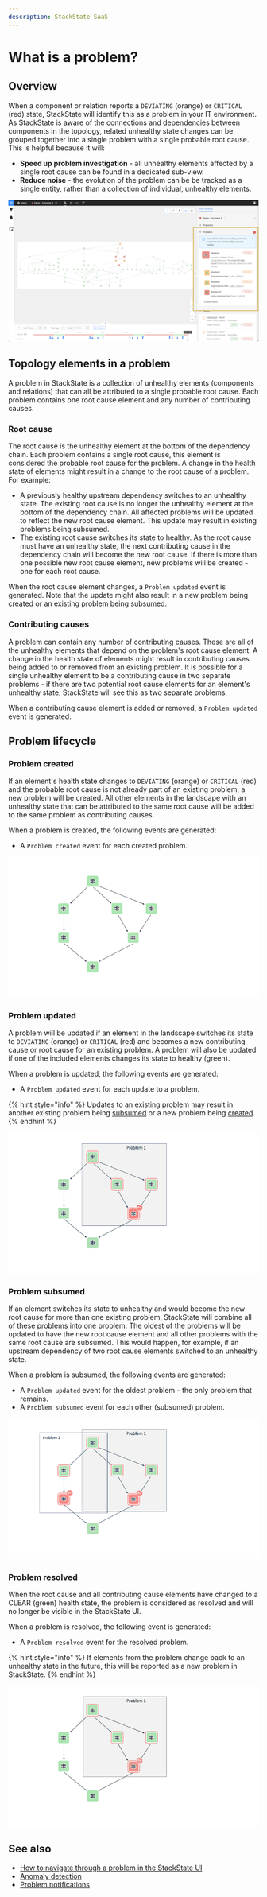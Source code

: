 ```yaml
---
description: StackState SaaS
---
```


# What is a problem?

## Overview

When a component or relation reports a `DEVIATING` \(orange\) or `CRITICAL` \(red\) state, StackState will identify this as a problem in your IT environment. As StackState is aware of the connections and dependencies between components in the topology, related unhealthy state changes can be grouped together into a single problem with a single probable root cause. This is helpful because it will:

* **Speed up problem investigation** - all unhealthy elements affected by a single root cause can be found in a dedicated sub-view.
* **Reduce noise** - the evolution of the problem can be be tracked as a single entity, rather than a collection of individual, unhealthy elements.

![Problems in View Summary](/.gitbook/assets/v50_problem_summary.png)

## Topology elements in a problem

A problem in StackState is a collection of unhealthy elements (components and relations) that can all be attributed to a single probable root cause. Each problem contains one root cause element and any number of contributing causes.

### Root cause

The root cause is the unhealthy element at the bottom of the dependency chain. Each problem contains a single root cause, this element is considered the probable root cause for the problem. A change in the health state of elements might result in a change to the root cause of a problem. For example:

- A previously healthy upstream dependency switches to an unhealthy state. The existing root cause is no longer the unhealthy element at the bottom of the dependency chain. All affected problems will be updated to reflect the new root cause element. This update may result in existing problems being subsumed.
- The existing root cause switches its state to healthy. As the root cause must have an unhealthy state, the next contributing cause in the dependency chain will become the new root cause. If there is more than one possible new root cause element, new problems will be created - one for each root cause.

When the root cause element changes, a `Problem updated` event is generated. Note that the update might also result in a new problem being [created](#problem-created) or an existing problem being [subsumed](#problem-subsumed).

### Contributing causes

A problem can contain any number of contributing causes. These are all of the unhealthy elements that depend on the problem's root cause element. A change in the health state of elements might result in contributing causes being added to or removed from an existing problem. It is possible for a single unhealthy element to be a contributing cause in two separate problems - if there are two potential root cause elements for an element's unhealthy state, StackState will see this as two separate problems. 

When a contributing cause element is added or removed, a `Problem updated` event is generated.

## Problem lifecycle

### Problem created

If an element's health state changes to `DEVIATING` (orange) or `CRITICAL` (red) and the probable root cause is not already part of an existing problem, a new problem will be created. All other elements in the landscape with an unhealthy state that can be attributed to the same root cause will be added to the same problem as contributing causes. 

When a problem is created, the following events are generated:

* A `Problem created` event for each created problem.

![Problem created](/.gitbook/assets/v50_problem_created_animation.gif)

### Problem updated

A problem will be updated if an element in the landscape switches its state to `DEVIATING` (orange) or `CRITICAL` (red) and becomes a new contributing cause or root cause for an existing problem. A problem will also be updated if one of the included elements changes its state to healthy (green).

When a problem is updated, the following events are generated:

* A `Problem updated` event for each update to a problem.

{% hint style="info" %}
Updates to an existing problem may result in another existing problem being [subsumed](#problem-subsumed) or a new problem being [created](#problem-created).
{% endhint %}

![Problem updated](/.gitbook/assets/v50_problem_updated_animation.gif)

### Problem subsumed

If an element switches its state to unhealthy and would become the new root cause for more than one existing problem, StackState will combine all of these problems into one problem. The oldest of the problems will be updated to have the new root cause element and all other problems with the same root cause are subsumed. This would happen, for example, if an upstream dependency of two root cause elements switched to an unhealthy state.

When a problem is subsumed, the following events are generated:

* A `Problem updated` event for the oldest problem - the only problem that remains.
* A `Problem subsumed` event for each other (subsumed) problem.

![Problem subsumed](/.gitbook/assets/v50_problem_subsumed_animation.gif)

### Problem resolved

When the root cause and all contributing cause elements have changed to a CLEAR \(green\) health state, the problem is considered as resolved and will no longer be visible in the StackState UI. 

When a problem is resolved, the following event is generated:

* A `Problem resolved` event for the resolved problem.

{% hint style="info" %}
If elements from the problem change back to an unhealthy state in the future, this will be reported as a new problem in StackState.
{% endhint %}

![Problem resolved](/.gitbook/assets/v50_problem_resolved_animation.gif)

## See also

* [How to navigate through a problem in the StackState UI](problem_investigation.md)
* [Anomaly detection](../concepts/anomaly-detection.md)
* [Problem notifications](problem_notifications.md)
